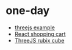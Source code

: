 # one-day

- [threejs example](https://github.com/coolidev/javascript-threejs-environment)
- [React shopping cart](https://github.com/coolidev/react-shopping-cart)
- [ThreeJS rubix cube](https://github.com/coolidev/threejs-rubix-cube)
